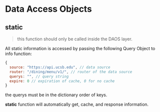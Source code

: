 # Data Access Objects

## static

> this function should only be called inside the DAOS layer.

All static information is accessed by passing the following Query Object to info function:

```js
{
  source: "https://api.ucsb.edu", // data source
  router: "/dining/menu/v1/", // router of the data source
  querys: "", // query string
  expire: 0 // expiration of cache, 0 for no cache
}
```

the querys must be in the dictionary order of keys.

**static** function will automatically get, cache, and response information.